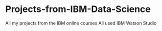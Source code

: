 # Projects-from-IBM-Data-Science
All my projects from the IBM online courses
All used IBM Watson Studio
